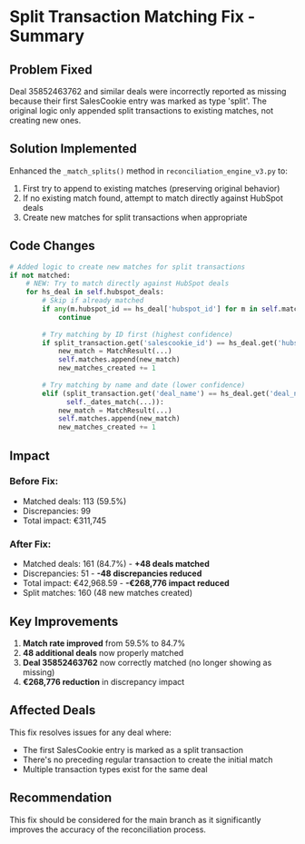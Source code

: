 # Split Transaction Matching Fix - Summary

## Problem Fixed
Deal 35852463762 and similar deals were incorrectly reported as missing because their first SalesCookie entry was marked as type 'split'. The original logic only appended split transactions to existing matches, not creating new ones.

## Solution Implemented
Enhanced the `_match_splits()` method in `reconciliation_engine_v3.py` to:
1. First try to append to existing matches (preserving original behavior)
2. If no existing match found, attempt to match directly against HubSpot deals
3. Create new matches for split transactions when appropriate

## Code Changes
```python
# Added logic to create new matches for split transactions
if not matched:
    # NEW: Try to match directly against HubSpot deals
    for hs_deal in self.hubspot_deals:
        # Skip if already matched
        if any(m.hubspot_id == hs_deal['hubspot_id'] for m in self.matches):
            continue
        
        # Try matching by ID first (highest confidence)
        if split_transaction.get('salescookie_id') == hs_deal.get('hubspot_id'):
            new_match = MatchResult(...)
            self.matches.append(new_match)
            new_matches_created += 1
            
        # Try matching by name and date (lower confidence)
        elif (split_transaction.get('deal_name') == hs_deal.get('deal_name') and
              self._dates_match(...)):
            new_match = MatchResult(...)
            self.matches.append(new_match)
            new_matches_created += 1
```

## Impact
### Before Fix:
- Matched deals: 113 (59.5%)
- Discrepancies: 99
- Total impact: €311,745

### After Fix:
- Matched deals: 161 (84.7%) - **+48 deals matched**
- Discrepancies: 51 - **-48 discrepancies reduced**
- Total impact: €42,968.59 - **-€268,776 impact reduced**
- Split matches: 160 (48 new matches created)

## Key Improvements
1. **Match rate improved** from 59.5% to 84.7%
2. **48 additional deals** now properly matched
3. **Deal 35852463762** now correctly matched (no longer showing as missing)
4. **€268,776 reduction** in discrepancy impact

## Affected Deals
This fix resolves issues for any deal where:
- The first SalesCookie entry is marked as a split transaction
- There's no preceding regular transaction to create the initial match
- Multiple transaction types exist for the same deal

## Recommendation
This fix should be considered for the main branch as it significantly improves the accuracy of the reconciliation process.